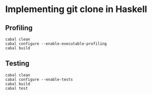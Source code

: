 Implementing git clone in Haskell
=================================


Profiling
---------

    cabal clean
    cabal configure --enable-executable-profiling
    cabal build

Testing
-------

    cabal clean
    cabal configure --enable-tests
    cabal build
    cabal test
